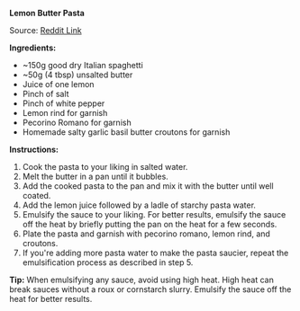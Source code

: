 **Lemon Butter Pasta**

Source: [Reddit Link](https://www.reddit.com/r/FoodPorn/comments/vqhhvg/oc_homemade_lemon_butter_pasta_with_pecorino/)

**Ingredients:**
- ~150g good dry Italian spaghetti
- ~50g (4 tbsp) unsalted butter
- Juice of one lemon
- Pinch of salt
- Pinch of white pepper
- Lemon rind for garnish
- Pecorino Romano for garnish
- Homemade salty garlic basil butter croutons for garnish

**Instructions:**
1. Cook the pasta to your liking in salted water.
2. Melt the butter in a pan until it bubbles.
3. Add the cooked pasta to the pan and mix it with the butter until well coated.
4. Add the lemon juice followed by a ladle of starchy pasta water.
5. Emulsify the sauce to your liking. For better results, emulsify the sauce off the heat by briefly putting the pan on the heat for a few seconds.
6. Plate the pasta and garnish with pecorino romano, lemon rind, and croutons.
7. If you're adding more pasta water to make the pasta saucier, repeat the emulsification process as described in step 5.

**Tip:**
When emulsifying any sauce, avoid using high heat. High heat can break sauces without a roux or cornstarch slurry. Emulsify the sauce off the heat for better results.
